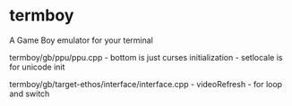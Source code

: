 termboy
=======

A Game Boy emulator for your terminal

termboy/gb/ppu/ppu.cpp
	- bottom is just curses initialization
	  - setlocale is for unicode init

termboy/gb/target-ethos/interface/interface.cpp
	- videoRefresh
	- for loop and switch